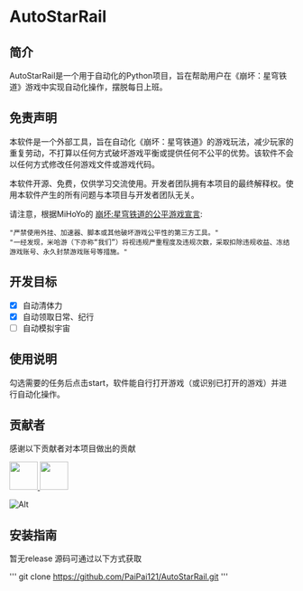 <!--
 * @Author: paipai121 kunmeigo@gmail.com
 * @Description: 
 * 
 * Copyright (c) 2024 by paipai121, All Rights Reserved. 
-->

# AutoStarRail

## 简介
AutoStarRail是一个用于自动化的Python项目，旨在帮助用户在《崩坏：星穹铁道》游戏中实现自动化操作，摆脱每日上班。

## 免责声明

本软件是一个外部工具，旨在自动化《崩坏：星穹铁道》的游戏玩法，减少玩家的重复劳动，不打算以任何方式破坏游戏平衡或提供任何不公平的优势。该软件不会以任何方式修改任何游戏文件或游戏代码。

本软件开源、免费，仅供学习交流使用。开发者团队拥有本项目的最终解释权。使用本软件产生的所有问题与本项目与开发者团队无关。

请注意，根据MiHoYo的 [崩坏:星穹铁道的公平游戏宣言](https://sr.mihoyo.com/news/111246?nav=news&type=notice):

    "严禁使用外挂、加速器、脚本或其他破坏游戏公平性的第三方工具。"
    "一经发现，米哈游（下亦称“我们”）将视违规严重程度及违规次数，采取扣除违规收益、冻结游戏账号、永久封禁游戏账号等措施。"

## 开发目标

- [x] 自动清体力
- [x] 自动领取日常、纪行
- [ ] 自动模拟宇宙

## 使用说明

勾选需要的任务后点击start，软件能自行打开游戏（或识别已打开的游戏）并进行自动化操作。

## 贡献者

感谢以下贡献者对本项目做出的贡献

<a href="https://github.com/PaiPai121/AutoStarRail/graphs/contributors">
  <img src="https://avatars.githubusercontent.com/u/53391594?s=60&v=4"  width="50" height="50"/>
  <img src="https://avatars.githubusercontent.com/u/141000129?s=60&v=4"  width="50"   height="50"/>

</a>

![Alt](https://repobeats.axiom.co/api/embed/79d87540c597fc0b30893860e7b92da60c555fa9.svg "Repobeats analytics image")


## 安装指南
暂无release
源码可通过以下方式获取

'''
git clone https://github.com/PaiPai121/AutoStarRail.git
'''
